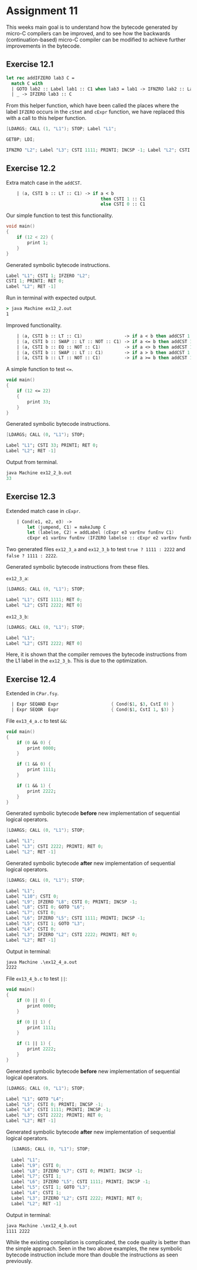 # Assignment 11

This weeks main goal is to understand how the bytecode generated by micro-C compilers can be improved, and to see how the backwards (continuation-based) micro-C compiler can be modified to achieve further improvements in the bytecode.

## Exercise 12.1

```fsharp
let rec addIFZERO lab3 C =
  match C with
  | GOTO lab2 :: Label lab1 :: C1 when lab3 = lab1 -> IFNZRO lab2 :: Label lab3 :: C1
  | _ -> IFZERO lab3 :: C 
```

From this helper function, which have been called the places where the label `IFZERO` occurs in the `cStmt` and `cExpr` function, we have replaced this with a call to this helper function.

```c
[LDARGS; CALL (1, "L1"); STOP; Label "L1"; 

GETBP; LDI;

IFNZRO "L2"; Label "L3"; CSTI 1111; PRINTI; INCSP -1; Label "L2"; CSTI 2222; PRINTI; RET 1]
```

## Exercise 12.2

Extra match case in the `addCST`.

```fsharp
    | (a, CSTI b :: LT :: C1) -> if a < b 
                                    then CSTI 1 :: C1 
                                    else CSTI 0 :: C1
```

Our simple function to test this functionality.

```c
void main()
{
    if (12 < 22) {
        print 1;
    }
}
```

Generated symbolic bytecode instructions.

```c
Label "L1"; CSTI 1; IFZERO "L2"; 
CSTI 1; PRINTI; RET 0; 
Label "L2"; RET -1]
```

Run in terminal with expected output.

```cmd
> java Machine ex12_2.out   
1 
```

Improved functionality.

```fsharp
    | (a, CSTI b :: LT :: C1)                -> if a < b then addCST 1 C1 else addCST 0 C1  // a < b
    | (a, CSTI b :: SWAP :: LT :: NOT :: C1) -> if a <= b then addCST 1 C1 else addCST 0 C1 // a <= b
    | (a, CSTI b :: EQ :: NOT :: C1)         -> if a <> b then addCST 1 C1 else addCST 0 C1 // a != b
    | (a, CSTI b :: SWAP :: LT :: C1)        -> if a > b then addCST 1 C1 else addCST 0 C1  // a > b
    | (a, CSTI b :: LT :: NOT :: C1)         -> if a >= b then addCST 1 C1 else addCST 0 C1 // a >= b
```

A simple function to test `<=`.

```fsharp
void main()
{
    if (12 <= 22)
    {
        print 33;
    }
}
```

Generated symbolic bytecode instructions.

```fsharp
[LDARGS; CALL (0, "L1"); STOP; 

Label "L1"; CSTI 33; PRINTI; RET 0;
Label "L2"; RET -1]
```

Output from terminal.

```fsharp
java Machine ex12_2_b.out 
33 
```

## Exercise 12.3

Extended match case in `cExpr`.

```fsharp
    | Cond(e1, e2, e3) ->
        let (jumpend, C1) = makeJump C
        let (labelse, C2) = addLabel (cExpr e3 varEnv funEnv C1)
        cExpr e1 varEnv funEnv (IFZERO labelse :: cExpr e2 varEnv funEnv (addJump jumpend C2))
```

Two generated files `ex12_3_a` and `ex12_3_b` to test `true ? 1111 : 2222` and `false ? 1111 : 2222`.

Generated symbolic bytecode instructions from these files.

`ex12_3_a`: 

```c
[LDARGS; CALL (0, "L1"); STOP; 

Label "L1"; CSTI 1111; RET 0; 
Label "L2"; CSTI 2222; RET 0]
```

`ex12_3_b`:

```c
[LDARGS; CALL (0, "L1"); STOP; 

Label "L1"; 
Label "L2"; CSTI 2222; RET 0]
```

Here, it is shown that the compiler removes the bytecode instructions from the L1 label in the `ex12_3_b`. This is due to the optimization.

## Exercise 12.4

Extended in `CPar.fsy`.

```fsharp
  | Expr SEQAND Expr                    { Cond($1, $3, CstI 0) }
  | Expr SEQOR  Expr                    { Cond($1, CstI 1, $3) }
```

File `ex13_4_a.c` to test `&&`:

```fsharp
void main()
{
    if (0 && 0) {
        print 0000;
    }

    if (1 && 0) {
        print 1111;
    }

    if (1 && 1) {
        print 2222;
    }
}
```

Generated symbolic bytecode **before** new implementation of sequential logical operators.

```c
[LDARGS; CALL (0, "L1"); STOP; 

Label "L1"; 
Label "L3"; CSTI 2222; PRINTI; RET 0; 
Label "L2"; RET -1]
```

Generated symbolic bytecode **after** new implementation of sequential logical operators.

```c
[LDARGS; CALL (0, "L1"); STOP; 

Label "L1"; 
Label "L10"; CSTI 0; 
Label "L9"; IFZERO "L8"; CSTI 0; PRINTI; INCSP -1; 
Label "L8"; CSTI 0; GOTO "L6";
Label "L7"; CSTI 0; 
Label "L6"; IFZERO "L5"; CSTI 1111; PRINTI; INCSP -1;
Label "L5"; CSTI 1; GOTO "L3"; 
Label "L4"; CSTI 0; 
Label "L3"; IFZERO "L2"; CSTI 2222; PRINTI; RET 0; 
Label "L2"; RET -1]
```


Output in terminal:

```cmd
java Machine .\ex12_4_a.out
2222
```

File `ex13_4_b.c` to test `||`:

```fsharp
void main()
{
    if (0 || 0) {
        print 0000;
    }

    if (0 || 1) {
        print 1111;
    }

    if (1 || 1) {
        print 2222;
    }
}
```

Generated symbolic bytecode **before** new implementation of sequential logical operators.

```c
[LDARGS; CALL (0, "L1"); STOP; 

Label "L1"; GOTO "L4"; 
Label "L5"; CSTI 0; PRINTI; INCSP -1; 
Label "L4"; CSTI 1111; PRINTI; INCSP -1; 
Label "L3"; CSTI 2222; PRINTI; RET 0; 
Label "L2"; RET -1]
```

Generated symbolic bytecode **after** new implementation of sequential logical operators.

```c
  [LDARGS; CALL (0, "L1"); STOP; 
  
  Label "L1"; 
  Label "L9"; CSTI 0; 
  Label "L8"; IFZERO "L7"; CSTI 0; PRINTI; INCSP -1; 
  Label "L7"; CSTI 1; 
  Label "L6"; IFZERO "L5"; CSTI 1111; PRINTI; INCSP -1; 
  Label "L5"; CSTI 1; GOTO "L3";
  Label "L4"; CSTI 1; 
  Label "L3"; IFZERO "L2"; CSTI 2222; PRINTI; RET 0;
  Label "L2"; RET -1]
```



Output in terminal:

```cmd
java Machine .\ex12_4_b.out
1111 2222
```

While the existing compilation is complicated, the code quality is better than the simple approach. Seen in the two above examples, the new symbolic bytecode instruction include more than double the instructions as seen previously.
